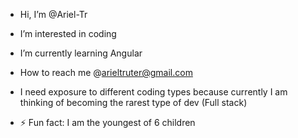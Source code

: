 - Hi, I’m @Ariel-Tr
- I’m interested in coding
- I’m currently learning Angular 
- How to reach me @arieltruter@gmail.com
- I need exposure to different coding types because currently I am thinking of becoming the rarest type of dev (Full stack)
   
- ⚡ Fun fact: I am the youngest of 6 children
